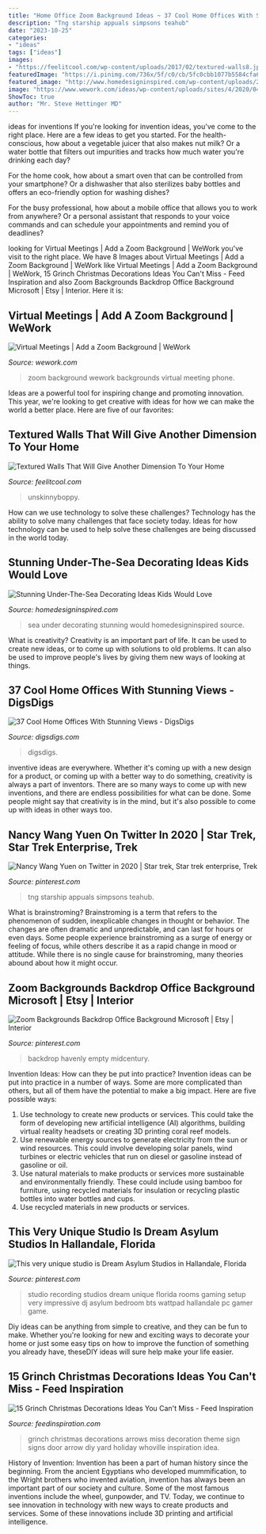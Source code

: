 ```yaml
---
title: "Home Office Zoom Background Ideas ~ 37 Cool Home Offices With Stunning Views"
description: "Tng starship appuals simpsons teahub"
date: "2023-10-25"
categories:
- "ideas"
tags: ["ideas"]
images:
- "https://feelitcool.com/wp-content/uploads/2017/02/textured-walls8.jpg"
featuredImage: "https://i.pinimg.com/736x/5f/c0/cb/5fc0cbb1077b5584cfa638d038148a7e.jpg"
featured_image: "http://www.homedesigninspired.com/wp-content/uploads/2017/06/under-the-sea-decorating-inspiration-6-1-2.jpg"
image: "https://www.wework.com/ideas/wp-content/uploads/sites/4/2020/04/WeWork_PhoneBoothWall.jpg"
ShowToc: true
author: "Mr. Steve Hettinger MD"
---
```



ideas for inventions
If you're looking for invention ideas, you've come to the right place. Here are a few ideas to get you started.
For the health-conscious, how about a vegetable juicer that also makes nut milk? Or a water bottle that filters out impurities and tracks how much water you're drinking each day?

For the home cook, how about a smart oven that can be controlled from your smartphone? Or a dishwasher that also sterilizes baby bottles and offers an eco-friendly option for washing dishes?

For the busy professional, how about a mobile office that allows you to work from anywhere? Or a personal assistant that responds to your voice commands and can schedule your appointments and remind you of deadlines?

	

		
looking for Virtual Meetings | Add a Zoom Background | WeWork you've visit to the right place. We have 8 Images about Virtual Meetings | Add a Zoom Background | WeWork like Virtual Meetings | Add a Zoom Background | WeWork, 15 Grinch Christmas Decorations Ideas You Can&#039;t Miss - Feed Inspiration and also Zoom Backgrounds Backdrop Office Background Microsoft | Etsy | Interior. Here it is:
		
    
## Virtual Meetings | Add A Zoom Background | WeWork

<img loading=lazy src="https://www.wework.com/ideas/wp-content/uploads/sites/4/2020/04/WeWork_PhoneBoothWall.jpg" onerror="this.onerror=null;this.src='https://tse3.mm.bing.net/th?id=OIP.lp12sgLE0hYY1gK8pNySAwHaE8&amp;pid=15.1';" alt="Virtual Meetings | Add a Zoom Background | WeWork">

_Source: wework.com_

>zoom background wework backgrounds virtual meeting phone. 

	

Ideas are a powerful tool for inspiring change and promoting innovation. This year, we're looking to get creative with ideas for how we can make the world a better place. Here are five of our favorites: 

    
## Textured Walls That Will Give Another Dimension To Your Home

<img loading=lazy src="https://feelitcool.com/wp-content/uploads/2017/02/textured-walls8.jpg" onerror="this.onerror=null;this.src='https://tse1.mm.bing.net/th?id=OIP.9aNkfyGIuaRMdE7iebBOEgHaLF&amp;pid=15.1';" alt="Textured Walls That Will Give Another Dimension To Your Home">

_Source: feelitcool.com_

>unskinnyboppy. 

	

How can we use technology to solve these challenges?
Technology has the ability to solve many challenges that face society today. Ideas for how technology can be used to help solve these challenges are being discussed in the world today.

    
## Stunning Under-The-Sea Decorating Ideas Kids Would Love

<img loading=lazy src="http://www.homedesigninspired.com/wp-content/uploads/2017/06/under-the-sea-decorating-inspiration-6-1-2.jpg" onerror="this.onerror=null;this.src='https://tse4.mm.bing.net/th?id=OIP.5IfXx8wsFnhdZ2EQ9l_TXQHaNJ&amp;pid=15.1';" alt="Stunning Under-The-Sea Decorating Ideas Kids Would Love">

_Source: homedesigninspired.com_

>sea under decorating stunning would homedesigninspired source. 

	

What is creativity?
Creativity is an important part of life. It can be used to create new ideas, or to come up with solutions to old problems. It can also be used to improve people's lives by giving them new ways of looking at things.

    
## 37 Cool Home Offices With Stunning Views - DigsDigs

<img loading=lazy src="https://www.digsdigs.com/photos/cool-home-offices-with-stunning-views-27.jpg" onerror="this.onerror=null;this.src='https://tse1.mm.bing.net/th?id=OIP.G0o0BS5Jg0YLuVKhFPWHbgHaJ4&amp;pid=15.1';" alt="37 Cool Home Offices With Stunning Views - DigsDigs">

_Source: digsdigs.com_

>digsdigs. 

	

inventive ideas are everywhere. Whether it's coming up with a new design for a product, or coming up with a better way to do something, creativity is always a part of inventors. There are so many ways to come up with new inventions, and there are endless possibilities for what can be done. Some people might say that creativity is in the mind, but it's also possible to come up with ideas in other ways too.

    
## Nancy Wang Yuen On Twitter In 2020 | Star Trek, Star Trek Enterprise, Trek

<img loading=lazy src="https://i.pinimg.com/736x/0a/7d/1e/0a7d1eb2982933627d3d67d006392096.jpg" onerror="this.onerror=null;this.src='https://tse3.mm.bing.net/th?id=OIP.F3h4BJWkkQDFxzzLhHmQxgHaEI&amp;pid=15.1';" alt="Nancy Wang Yuen on Twitter in 2020 | Star trek, Star trek enterprise, Trek">

_Source: pinterest.com_

>tng starship appuals simpsons teahub. 

	

What is brainstroming?
Brainstroming is a term that refers to the phenomenon of sudden, inexplicable changes in thought or behavior. The changes are often dramatic and unpredictable, and can last for hours or even days. Some people experience brainstroming as a surge of energy or feeling of focus, while others describe it as a rapid change in mood or attitude. While there is no single cause for brainstroming, many theories abound about how it might occur.

    
## Zoom Backgrounds Backdrop Office Background Microsoft | Etsy | Interior

<img loading=lazy src="https://i.pinimg.com/736x/4f/47/ac/4f47ac3ad861f80420591652d60a901f.jpg" onerror="this.onerror=null;this.src='https://tse2.mm.bing.net/th?id=OIP.B7SPiWgh3fd-P-BRYuuvFAHaEK&amp;pid=15.1';" alt="Zoom Backgrounds Backdrop Office Background Microsoft | Etsy | Interior">

_Source: pinterest.com_

>backdrop havenly empty midcentury. 

	

Invention Ideas: How can they be put into practice?
Invention ideas can be put into practice in a number of ways. Some are more complicated than others, but all of them have the potential to make a big impact. Here are five possible ways: 
1. Use technology to create new products or services. This could take the form of developing new artificial intelligence (AI) algorithms, building virtual reality headsets or creating 3D printing coral reef models.
2. Use renewable energy sources to generate electricity from the sun or wind resources. This could involve developing solar panels, wind turbines or electric vehicles that run on diesel or gasoline instead of gasoline or oil. 
3. Use natural materials to make products or services more sustainable and environmentally friendly. These could include using bamboo for furniture, using recycled materials for insulation or recycling plastic bottles into water bottles and cups. 
4. Use recycled materials in new products or services.

    
## This Very Unique Studio Is Dream Asylum Studios In Hallandale, Florida

<img loading=lazy src="https://i.pinimg.com/736x/5f/c0/cb/5fc0cbb1077b5584cfa638d038148a7e.jpg" onerror="this.onerror=null;this.src='https://tse4.mm.bing.net/th?id=OIP.x6qqcr4HHOVQQr6Jq8z2uAHaJP&amp;pid=15.1';" alt="This very unique studio is Dream Asylum Studios in Hallandale, Florida">

_Source: pinterest.com_

>studio recording studios dream unique florida rooms gaming setup very impressive dj asylum bedroom bts wattpad hallandale pc gamer game. 

	

Diy ideas can be anything from simple to creative, and they can be fun to make. Whether you're looking for new and exciting ways to decorate your home or just some easy tips on how to improve the function of something you already have, theseDIY ideas will sure help make your life easier.

    
## 15 Grinch Christmas Decorations Ideas You Can&#039;t Miss - Feed Inspiration

<img loading=lazy src="http://feedinspiration.com/wp-content/uploads/2016/09/Grinch-Christmas-Arrows-by-WoodlandAffair.jpg" onerror="this.onerror=null;this.src='https://tse4.mm.bing.net/th?id=OIP.OJhO8rNYad8bOyrZyikwXwHaMW&amp;pid=15.1';" alt="15 Grinch Christmas Decorations Ideas You Can&#039;t Miss - Feed Inspiration">

_Source: feedinspiration.com_

>grinch christmas decorations arrows miss decoration theme sign signs door arrow diy yard holiday whoville inspiration idea. 

	

History of Invention:
Invention has been a part of human history since the beginning. From the ancient Egyptians who developed mummification, to the Wright brothers who invented aviation, invention has always been an important part of our society and culture. Some of the most famous inventions include the wheel, gunpowder, and TV. Today, we continue to see innovation in technology with new ways to create products and services. Some of these innovations include 3D printing and artificial intelligence.

